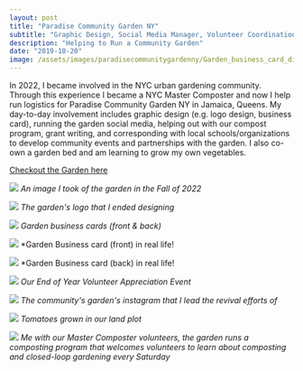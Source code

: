 ```yaml
---
layout: post
title: "Paradise Community Garden NY"
subtitle: "Graphic Design, Social Media Manager, Volunteer Coordination and Outreach"
description: "Helping to Run a Community Garden"
date: "2019-10-20"
image: /assets/images/paradisecommunitygardenny/Garden_business_card_display_img.png
---
```


In 2022, I became involved in the NYC urban gardening community. Through this experience I became a NYC Master Composter and now I help run logistics for Paradise Community Garden NY in Jamaica, Queens. My day-to-day involvement includes graphic design (e.g. logo design, business card), running the garden social media, helping out with our compost program, grant writing, and corresponding with local schools/organizations to develop community events and partnerships with the garden. I also co-own a garden bed and am learning to grow my own vegetables.

[Checkout the Garden here](https://www.instagram.com/paradisecommunitygarden/)

![](/assets/images/paradisecommunitygardenny/paradise_garden.jpg)
*An image I took of the garden in the Fall of 2022*

![](/assets/images/paradisecommunitygardenny/garden_logo.png)
*The garden's logo that I ended designing*

![](/assets/images/paradisecommunitygardenny/Garden_business_card_display_img.png)
*Garden business cards (front & back)*

![](/assets/images/paradisecommunitygardenny/card_irl_front.jpg)
*Garden Business card (front) in real life!

![](/assets/images/paradisecommunitygardenny/card_irl_back.jpg)
*Garden Business card (back) in real life!

![](/assets/images/paradisecommunitygardenny/end_of_year_celebration.jpg)
*Our End of Year Volunteer Appreciation Event*

![](/assets/images/paradisecommunitygardenny/garden.gif)
*The community's garden's instagram that I lead the revival efforts of*

![](/assets/images/paradisecommunitygardenny/tomates_from_plot.jpg)
*Tomatoes grown in our land plot*

![](/assets/images/paradisecommunitygardenny/gracie_with_volunteers.jpg)
*Me with our Master Composter volunteers, the garden runs a composting program that welcomes volunteers to learn about composting and closed-loop gardening every Saturday*






